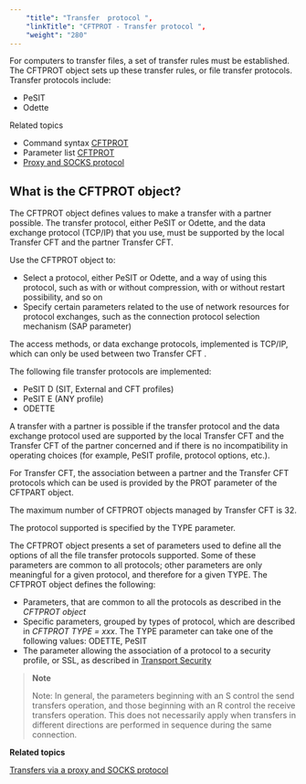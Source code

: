 ```yaml
---
    "title": "Transfer  protocol ",
    "linkTitle": "CFTPROT - Transfer protocol ",
    "weight": "280"
---
```

For computers to transfer files, a set of transfer rules must
be established. The CFTPROT object sets up these transfer rules, or file
transfer protocols. Transfer protocols include:

- PeSIT
- Odette

Related
topics

- Command syntax
    [CFTPROT](../../../c_intro_userinterfaces/command_summary#CFTPROT)
- Parameter list
    [CFTPROT](../../../c_intro_userinterfaces/about_cftutil/configuring_cft_start_here/cftprot_command_line)
- [Proxy
    and SOCKS protocol](../../../protocols_start_here/ipv6/use_proxy_and_socks_protocol)

<span id="About_the_CFTPROT_Transfer_Protocol"></span>

What is the CFTPROT object?
---------------------------

The CFTPROT object defines values to make a transfer with a partner
possible. The transfer protocol, either PeSIT or Odette, and
the data exchange protocol (TCP/IP) that you
use, must be supported by the local Transfer CFT and the partner Transfer CFT.

Use the CFTPROT object to:

- Select a protocol,
    either PeSIT or Odette, and a way of using this protocol, such
    as with or without compression, with or without restart possibility, and
    so on
- Specify certain
    parameters related to the use of network resources for protocol exchanges,
    such as the connection protocol selection mechanism (SAP parameter)

The access methods, or data exchange protocols, implemented is TCP/IP, which can only be used between two Transfer CFT
.

The following file transfer protocols are implemented:

- PeSIT
    D (SIT, External and CFT profiles)
- PeSIT
    E (ANY profile)
- ODETTE

A transfer with a partner is possible if the transfer protocol and the
data exchange protocol used are supported by the local Transfer CFT and the
Transfer CFT of the partner concerned and if there is no incompatibility in
operating choices (for example, PeSIT profile, protocol options, etc.).

For Transfer CFT, the association between a partner and the Transfer
CFT protocols which can be used is provided by the PROT parameter of the
CFTPART object.

The maximum number of CFTPROT objects managed by Transfer CFT is 32.

The protocol supported is specified by the TYPE parameter.

The CFTPROT object presents a set of parameters used to define all the
options of all the file transfer protocols supported. Some of these parameters
are common to all protocols; other parameters are only meaningful for
a given protocol, and therefore for a given TYPE. The CFTPROT object defines
the following:

- Parameters, that
    are common to all the protocols as described in the *CFTPROT object*
- Specific parameters,
    grouped by types of protocol, which are described in *CFTPROT TYPE =
    xxx*. The TYPE parameter can take one of the following values:
    ODETTE, PeSIT
- The parameter allowing
    the association of a protocol to a security profile, or SSL, as described
    in [Transport
    Security](../../../transport_security_start_here/configuring_transport_security_start_here)

> **Note**
>
> Note: In general, the
> parameters beginning with an S control the send transfers operation, and
> those beginning with an R control the receive transfers operation. This does
> not necessarily apply when transfers in different directions are performed
> in sequence during the same connection.

****Related topics****

[Transfers via a proxy and SOCKS protocol](../../../protocols_start_here/ipv6/use_proxy_and_socks_protocol)
